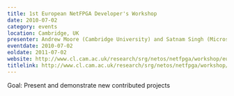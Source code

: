 ```yaml
---
title: 1st European NetFPGA Developer's Workshop
date: 2010-07-02
category: events
location: Cambridge, UK
presenter: Andrew Moore (Cambridge University) and Satnam Singh (Microsoft Research)
eventdate: 2010-07-02
eoldate: 2011-07-02
website: http://www.cl.cam.ac.uk/research/srg/netos/netfpga/workshop/eurodev2010/
titlelink: http://www.cl.cam.ac.uk/research/srg/netos/netfpga/workshop/eurodev2010/
---
```


Goal: Present and demonstrate new contributed projects
